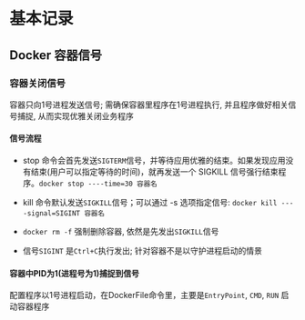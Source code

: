 # 基本记录

## Docker 容器信号

### 容器关闭信号

容器只向1号进程发送信号; 需确保容器里程序在1号进程执行, 并且程序做好相关信号捕捉, 从而实现优雅关闭业务程序

#### 信号流程

- stop 命令会首先发送`SIGTERM`信号，并等待应用优雅的结束。如果发现应用没有结束(用户可以指定等待的时间)，就再发送一个 SIGKILL 信号强行结束程序。`docker stop ----time=30 容器名`

- kill 命令默认发送`SIGKILL`信号；可以通过 -s 选项指定信号: `docker kill ----signal=SIGINT 容器名`

- `docker rm -f` 强制删除容器, 依然是先发出`SIGKILL`信号

- 信号`SIGINT` 是`Ctrl+C`执行发出; 针对容器不是以守护进程启动的情景

#### 容器中PID为1(进程号为1)捕捉到信号

配置程序以1号进程启动，在DockerFile命令里，主要是`EntryPoint`, `CMD`, `RUN` 启动容器程序
